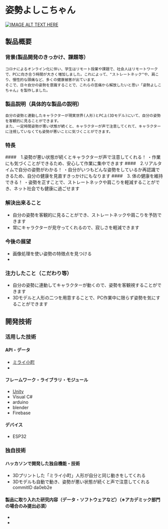 # 姿勢よしこちゃん

[![IMAGE ALT TEXT HERE](https://jphacks.com/wp-content/uploads/2021/07/JPHACKS2021_ogp.jpg)](https://www.youtube.com/watch?v=LUPQFB4QyVo)

## 製品概要
### 背景(製品開発のきっかけ、課題等）
    コロナによるオンライン化に伴い、学生はリモート授業や課題で、社会人はリモートワークで、PCに向き合う時間が大きく増加しました。これによって、"ストレートネック"や、肩こり、慢性的な頭痛など、多くの健康被害が出ています。
    そこで、日々自分の姿勢を意識することで、これらの苦痛から解放したいと思い「姿勢よしこちゃん」を製作しました。
### 製品説明（具体的な製品の説明）
    自分の姿勢と連動したキャラクターが現実世界(人形)とPC上(3Dモデル)にいて、自分の姿勢を客観的に見ることができます。
    また、一定時間姿勢が悪い状態が続くと、キャラクターが声で注意してくれて、キャラクターに注視していなくても姿勢が悪いことに気づくことができます。
### 特長
####　1.姿勢が悪い状態が続くとキャラクターが声で注意してくれる！
・作業にも気づくことができるため、安心して作業に集中できます
####　2.リアルタイムで自分の姿勢がわかる！
・自分がいつもどんな姿勢をしているか再認識できるため、自分の健康を見直すきっかけにもなります
####　3. 体の健康を維持できる！
・姿勢を正すことで、ストレートネックや肩こりを軽減することができ、ネット社会でも健康に過ごせます

### 解決出来ること
* 自分の姿勢を客観的に見ることができ、ストレートネックや肩こりを予防できます
* 常にキャラクターが見守ってくれるので、寂しさを軽減できます
### 今後の展望
* 画像処理を使い姿勢の特徴点を見つける
* 
### 注力したこと（こだわり等）
* 自分の姿勢に連動してキャラクターが動くので、姿勢を客観視することができます
* 3Dモデルと人形の二つを用意することで、PC作業中に限らず姿勢を気にすることができます

## 開発技術
### 活用した技術
#### API・データ
* [ミライ小町](https://github.com/Miraikomachi)
* 

#### フレームワーク・ライブラリ・モジュール
* [Unity](https://unity.com/ja)  
* Visual C#
* arduino
* blender
* Firebase

#### デバイス
* ESP32

### 独自技術
#### ハッカソンで開発した独自機能・技術
* 3Dプリントした「ミライ小町」人形が自分と同じ動きをしてくれる
* 3Dモデルも自動で動き、姿勢が悪い状態が続くと声で注意してくれる　 commitID da0eb2e 

#### 製品に取り入れた研究内容（データ・ソフトウェアなど）（※アカデミック部門の場合のみ提出必須）
* 
* 
